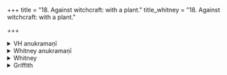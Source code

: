 +++
title = "18. Against witchcraft: with a plant."
title_whitney = "18. Against witchcraft: with a plant."

+++

<details><summary>VH anukramaṇī</summary>

अपामार्गः।  
१-८ शुक्रः। अपामार्गो वनस्पतिः। अनुष्टुप्, ६ बृहतीगर्भा।
</details>

<details><summary>Whitney anukramaṇī</summary>

[śukra.—(etc.: see under hymn 17). 6. bṛhatīgarbhā.]
</details>



<details><summary>Whitney</summary>

### Comment
Found in Pāipp. v. (vs. 6 before 5). Used by Kāuś. only in company with h. 17, as there explained.


### Translations
Translated: Grill, 25, 131; Griffith, i. 156; Bloomfield, 70, 396; Weber, xviii. 77.
</details>

<details><summary>Griffith</summary>

A counter-charm against the incantations of enemies
</details>
